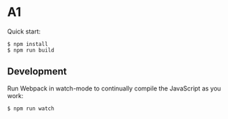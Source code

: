 # A1

Quick start:

```
$ npm install
$ npm run build
````

## Development

Run Webpack in watch-mode to continually compile the JavaScript as you work:

```
$ npm run watch
```
